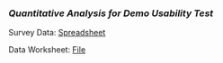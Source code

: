 ### *Quantitative Analysis for Demo Usability Test*


Survey Data: 
[Spreadsheet](https://docs.google.com/spreadsheets/d/19XfBtNNMOx9RrXToEW3v-H1AHEcH6QUfPKMnQXqL6o0/edit?usp=sharing)

Data Worksheet: 
[File](https://docs.google.com/document/d/1VUoGJHf_uoXbTPG26SXV7PipFNP86Di40GAOhpFQfTM/edit?usp=sharing)
